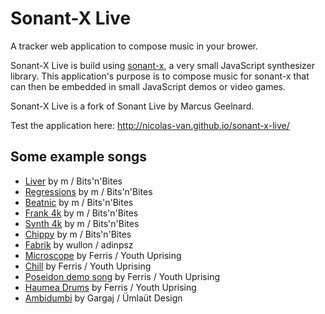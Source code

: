 Sonant-X Live
=============

A tracker web application to compose music in your brower.

Sonant-X Live is build using [sonant-x](https://github.com/nicolas-van/sonant-x), a very small JavaScript
synthesizer library. This application's purpose is to compose music for sonant-x that can then be embedded in small
JavaScript demos or video games.

Sonant-X Live is a fork of Sonant Live by Marcus Geelnard.

Test the application here: http://nicolas-van.github.io/sonant-x-live/

Some example songs
------------------

* [Liver](http://nicolas-van.github.io/sonant-x-live/#N4Igzg9gdg5gMgUyiAXAZgOwBpzRgEQEMAXQ1AbVAjAGMBGAfQhuNWxGvoYBMFWUADDk6NexAK5QEqIR1qMAHkgBuM4fIbKIAG1R0AnACZ1XAO6FlCAGYQATgFtUaE4aYs2LnnzVyarsZLSKOycrkpQqoKeWroohgJ0nuaWNg5OOFAQAJZgCAxWhLy2PioMJKQ0ANZsABz6OKVg4mCkWcgodIZoACwNEQy2CNoIhLl6aABsk33KDPajxAjFHfqJIFYK%2BVnai8vG65tWgwCOqACsNWj1BwMIkFCEUDRBhme9N7zahACeDMRZ9iCExwGy8X1%2BhHs%2FE6a1BAAdHvkTqhgTcEVAylC9N12NobEwNEcEKcoiA8RB8odkR0cOSkcSUbT8ZDofozkyKclrHZHKS4RREsYhEJBVhRcKsBKpZKZdK5bKFfKlYqVUqALo4GgUUDtch0N4y%2FW9EVnIVinGqy0m41ig0ms367DS%2FXA9UAXywOoFdttNv1DotyvlRsNPv9oadCv19XdnpAuqDVqTiZTirVHq9KHIqZzybzscz2fzxdzpfTcYTJarpeT5cLNYb1dVdfjFEb7abwpblY7vZL3bbnaH7fTLZEbn4IQ0Yh844CUlnGnCkVk45iqFe7N8jC5qV5%2B1CE9QNU8M9Jh%2FnQToJ98YRUemiOj0qySFm5aTiGWyuXyhSWJX6cpCCqJx9H0dhGmaVp2jOKYphmW5hlGK8BFQ1CEPmFp%2FziM4t1BKxtl2DcQSpBl0CMEjbnuR5ng3XDKM%2BH4%2FgBIIb1BRiISxFAJmueFESJEk8M2dFMX4CZcXxccBJ8Ol8OpNZZOpd46RZc4JM5N893SEB%2BSzUV9KwYxxWHEy%2B3VTVtVbPS0DM0z8wHPSujs2ygwcosXOc5sMys9zPI8qU3P8vy028ntgqCgRAvC6LItCwcIvCqKEv8pKYr80dvPHZh%2BBvOdvHPac%2BECRcuGXErGHXAqzE0nkStcbLj1PfLV1ofwioXKq7wiOrNCfTqGF3WrSUyHI8gKIoUVkUogJAlAzim%2FomhaQg2lQboDAQwYkLGFBugmAQIP6TCiI6GzKIInZsNhUiSToAQ0DQfZQUGainiveIGKGJj%2FkBNbPvBUS9FRPiMWkubKJE1SOgEG86Sk6lZFkm6ZPxMGtxUrjr3Ugaao%2FWRdN8iVEkSZK0rLCys3rQ1AyjC06BpkUGfNSN6cjRm2ep7BWdpjnufZ1LSbMgWydM4XBeHMWRZHOKs3FlzJbl6sFalpWZcJlXpYreKNYlt0xw0BrghMURmuNrwJA6lrSvvGlt162JNzNwa8c8Q2pz8c2esvHqyttw9Ksd28cZSIbZBGn9xuwhbZhm6o5ujhglugvR5s2oYRh27oanQkBSmO7D4lkfDCIL87qX2ovNhe6AaJeA0Pi%2B34fqCSuwSYqHW5EsHO8RDuOQJLhu%2F7uSyMR1GEf7vuyXxZ3eXxgUxUX4nF8V1e0wpygfL5vNt8TXek33gsfLX3tlZP2s1fPzWqav1WtdlnXT8vx%2Fdfv9Xb5TM%2BX9c5%2BP%2F7PXMoG3cEbO2Z4rYmwti3M2vtwH2zoluccs9iJBzdk1fgVs2qQNQNcQ8MDHyxBDEHJBn54zfjGn%2BZYCdY4bnWjeSCy1VrQwwFuUoW0M4oQmPTDCCwC7dFbhdE6zgbhg0MPoCYT0q53Brm9eB%2F1vosUZA3AGUM6B0HYCDekJIhEaKhhgIRcNCQT2nhSEet1h7UnRsyTGhhlIz1xnPHABNgyGUXmaP%2BEUNQgC1JTLeYY%2FEBg5qmEM1pQwOjOIE20rovJv2Cb6UJnMmyxO3uGE0EToxWi%2Fu42UmTv7RJvrkssv8Cn%2FzflknMOSykVOKV2IpZSMkALjFlYB7sIHlXNsVKqigbawMqgYA8GhiFrEPIbVEF5TZB29igHBrUGB4KDr0iiRD7EPlIaNX8E1STTWIBUOOdBMAISTitdohcE5sOQmtThaw848OWH086JdbllzIvoGoEiqLSNoigOocim4KO4j8wGOEIb8XLsCjEujsbw1HsPZGttFJkX0VYsS1w6TEPnnpFxiRnBYuqRrTx3jN66j2UTM6jMHRnWJdTIypLzTkpJfSqlhoKU0vptSom3Q6WSjcp0ZwIonIijQOyPl2L%2BVikFWKUVeyhUSt5TKw0krxXCrlQK9kPKmXSrVbFGJiqxUapplK3VCSDXs3VaalVCTzXGuZoak15qtX5LqUfMKjq8nH1xeU2p7r6mlK9Z%2FT1LqAr%2Bt9SFfWXBUGgPGXlLBnTZndLNgHeidtiFCOGcA3KMywFoI6Rg2N3V%2BoJoQTMtFX41mR1uYYQ6MdtnATjoYfY9Dk5fLof0M5O0rjgW4VhPYibi6XWWNo2FfDxKUWrg8GRcQegAubn9JR7cuIPTBZo5BOiuI1FsRSKFJIx4mNhQpceCLJ5cUMLDOxIcXY6W1gZIyWBZUBtFhvfJrLQw2nZW459B8OXvudJ%2B50Poak%2BttXE79aS%2F0qmSWGJmITf3GlSuBl9FqoygeA1%2Bnm9kg13vtW6jDIUAPBqddrbD%2F6HV4Zw8RwjVT3EZUaUAnKZtM0RujbAuZa4%2BqwOLSgtNaCvbtSgUHZjMzKo5vY%2BHchGzA5bJ2die6Fpc6LSgkc7Bhg6ColYenc5p0ehqM7SdeIbFDgPOXbC14OdnpSLHZ85TU6%2FlvI4oCx0i6wZ6YYJDI9B1%2B6bpRjupdcL90kn2BjfgZw90aTPQ4i9D8RRLyiyTEjQsH1b0g7Frl6HYsUeqWlj%2BGWClZavjl7%2BeWT4FcfkV1eGVPG2AgKYRAMEgtCKQNwAACuUJY7R9BuiAA) by m / Bits'n'Bites
* [Regressions](http://nicolas-van.github.io/sonant-x-live/#N4Igzg9gdg5gMgUyiAXARjQBgDTmjAEQEMAXI1AbVAjAGM0B9CWk1AdlxvoYBMFWUOEF0Z8SAVygJUQkQwAeSAG4zOdRkogAbVACY0ANjXcA7kSUIAZhABOAW1Rpjupi3bPe%2FVcLouxk6XQnH1oXRSgVQQ9NHRRdAGYAVg8zC2t7R1woCABLMAQGSyI%2BG29lBlIyWgBrdgAOAE5ccrBxMDIc5HQEgBZmiIYbBC0EInzHHt1EppByuzGSBFL0Hr6QS3lCnK1F5d1cDcKhgEdUOsxdGcOhyCgiKFpAjCN1zb4tIgBPBhIcu0D4gc3sMvhU7AIMIDXgwAA73I4IU7oIGw%2BFEcGOTDJEBaaxMdQIpFCXEQQqbSwnTI4vEUxGoKEksEQxJ1XCM1JWWwOZEgGGUHAC7A4fb7JyAkXYMVC6WCiVSvp9ZJGPr7ZKAvqCzUy7Va3U6gC6uFolFAXQoaEmOsllsFFv2ODtkvitptTpd9u1jvd0sdaGdPtdfoF%2BoAvthTZQ%2FcktVHPUkffG0AkE9HJcmHfGY5mUzmgwnARng2GIyhzfFWVmKwmq37WUmjBma7oG06q7by3Gax369X80LQ%2BGQGakwWrXrx2PJxPxwOS%2Ba0G2p0vp8vV5hZ0PI821zuV3uxxuzfvj7vT%2Bvi5vSyfr2fl4f%2Bbeb0%2BDRej4%2F38%2Fzxu5MwBBwQqIXhRABngSFI3hyOEkTBHIMR6Ik2JyBy6TcrIviuH%2BHhiBB6H%2BOBwFcGEyhUoRDBwXECEpOYnIZMB2R5AURQlGUAyVEQNSoIkQgtG0HRdGgXH9EogzDKM4woD05zcQM8ztEsji6GshyWNsux6CitJIgYmBCNcCC3PcjzwUpwIfN8vz%2FN4hzvKC6ICLpmxwlAhJWY5aIYsBjJyJp3iMsplKeTSAXEnidm%2BXiyFct4fJXpOoqSglThJdg4qJWlTjxclTifh%2BMqGiAxqlnOFocBOJVWuVMY9KV1o1XqlWetVFVNeeg5vjlHWTg1lX3qWFoarlnV7r1FBDYNa4jWNU1TpN43TTOr4PvNc0vm1S0rctRZrbFm0bf2i07Xtm2ht%2BBK%2FmcxiAfZl2gQEOHcFB90aNoT0MJFtFoaEGEXSEfhAZ9f1gYEAMKMRBHoeRIPvahWS5PkhTFPJKDaUJFQkFUtQoIJswDK07REJ0qA9GgMzlEMIxjIEPTaf%2BcwLEjebQipOwMxpAVYPE8T7NCNzQIZTy6A5nhmT8fxUyiNnfGF6AvIcTkuVjKLy9LWCstSpLecFbI0uSWvqwr2KMirdT%2Fuy1EodF61ZWlmVpal1sO%2BlR1nvlhVUJe5otQGHDdU1DUOl7vs%2B37XsB8HNXlf7tXR2H0clbNy1R2Vgcp%2BHcfVSNSfO0NCfZxtue7VNBd5znB2jSX%2Bdl4XR3F9XHW1xXn4nReP5uCg%2F5yNh4PcHhwM3Y93fPbEUyIQS0P0h450oGrpFdyDvf3URESL2RL0UaPX3j3RcOMYjyxYLTrHo%2BxmO6NzPH44TEmrKj5NiYEBic2rdNyXslFM6pSNQv5dISZgBj%2Fj0gZB4Tw2Cy1MqCCy4toSSyZETbEct4Q%2BTiErdyAg6hrC8gSZBIVSQ%2FyRMEPyAUGShQ8g0F4Zs0hRWAjFcu%2B5Ha2ido7ZKdc7xGhNB7eqocKqJAGgJJo9DuExmmN7Vac5WFFyro3OaDcJEuykXI%2BuCjpFKO2nQlRH5ZEaOPFoxRE1lF6KfM3QcrdMIgTnjdBeg9QbL2seREeN0t7c1IlPGeuF%2FpYX4HddAbivoDxBvY9%2BpEnGwwYgjZiQRD7CTYhxFAzoLjBAvnxdgXEmo42EnfSmZx%2BGkxkvTfeDRubKU%2FnsNmv9BZC15ncEBxkJYgnMmLH61l6lwPbkUtyzlkHtNRM5FWlp9aa1%2FrgskCthk4O1qSaWwyt5CFoclfYgJ5kpRtsspZiyEoLISsKZZCpsBKi2Y3V2HDhwYG0ZosuGBFyGN3JnC0Zym4XMTJaSOBgPTXOnJnZ5PQmgCT6AJOq9yZqPLrD0ZIAkHS8MBcNAxUL9FqPeY%2BXRsLdRIoRSikMp1uBTw7gSCx5ivH4U%2BowfxN1yIk2cWPc21CKVfWxZ466v1bqEo8CSxl9jMAwXQlvKE9F4ZMSRtJaJx9YlYEFQwPGyT0DYzJqJLJ6B4iPxeC%2FNSUq1bFJZqUpmAUWTxCuJsKp%2FNakwJaVA1A4Dha2Q8kmYIiDOkBXNcrK1aSsHcHGfrfBVIiG%2FwoaQiEDRDYRSpR9XAtCTxrJWesjKyzZSrI2dGlRRyioeyDj6QSELbSJA9AJLNkKIUCK6tmF0EdAyBxEa1YqubJSVuzaIiFfDq2JAjmW08hgWz8J9AYNtbBsqZ1eRVPtMYB2SgMNlKt%2BbwVLkMDm8dQ7DDjrTcOgRqLkV5RhWiu8a6V0LXhVuuF4jd3Qp3eunRm7j0HgxS3M6bcN5XVelYolNjoKkrXvoNYSEg0w0ZVPDegMV73pZWDTlX12Vvq5R%2B7wvLd4RLPrkoVGNOJiolQTLomaDDPwGJk8SC4Fyo1kiqxm6qVXf11r%2FNghSTIiWAUZOIPQhawNNcjOpItpZsAo%2FLZBbG0F6C5hM%2FErq9Z%2BRIwQ3jyCfWTI8gkQhgaqHBt5OtTqSyJTxWU1uxN7t2qNQBcnLTXUhG6a07nFNgidNFtrauIzy6z3ls4QejdR7bPbv3VZuzTmHPnvs85xzNnPNAo825zUxjqBXoEKBnuHj8VA1eqy2Ca8FxQnfTJ7k8X0J0sZXi2eBK%2B6MoHkBlwgSf1vXAygocO9wlI0zajGJmNvnVXQ8JJDV9dUjrFZhh%2BugwFRIYHhpGDiP4aonlq3%2Bzo6jEco3zGp6AOVMcgY0xWxrmNWrYELdjAU1UdNaRgANGtsHsxE0Jz1QVSO8eluQ3j3KQ3ydvKO7ZWp4oxuu9gO7hz2FJo06Znz1m3upo%2B%2FtPzP2tquf%2B6uv7%2FnfuA9BwD7zEPgfg6B59y7cPLOqYvflGwEATCIBQxyxJUAeAAAVKhLC6M6EMQAAA%3D) by m / Bits'n'Bites
* [Beatnic](http://nicolas-van.github.io/sonant-x-live/#N4Igzg9gdg5gMgUyiAXARgCxoDTmjAEQEMAXI1AbVAjAGM0B9CWk1AdlxvoYBMFWUABk51GfEgFcoCVMJBdGADyQA3VDnmiGKiABtUAJgCsRkdwDuRFQgBmEAE4BbWWYNMW7V734vNtN%2BJSMkJeylBq6F46%2BijGpn5ultZ2Tr5QEACWYAgMNkR89r6qDKRktADW6oJyxWASYGQZyCEgxfYIughE2ahGAJxsNeEMjt0kCIWxRhi4Noq5Gbrjkwaz8zbtAI691WsM7ZBQRFC0wcYzIHPeukQAngwkGY7BGld8N%2FdEjgIAzK%2FzAAdjrktqgLlcgVASt9DBpdHYmFoNghti14RBcutQWiEcjUXJ0dCBASEUlbA5nC0AZQcDhVrTsHTGcyfth6czVqz2QzWUzOdgZoK2cymbyRdhWaZhNLsDK5bKFYIALq4WiUUDNCiYDjy7WKhV63UYHX6w2m4364RmmXW2VKgC%2B2A1NIt8rdlo97q9BtdjN9ZsNDqdIE1tqtvptEZ9JsjMejHoD%2Fqj2qDzpQWqj4bj3vdYc9%2BbdqZDLuzBbLOfL5aLmortcrdZz1coDfrrZb0qb6fbbZ7tc7FG7g97nv7Q7Hw479qLCncAgAbGYxD4WjPAtJfDOwhE5DPouo%2Bqs%2FIwySlKTu6G5mAJ4lwAsvz%2F5vJJ1ygAByhVQbi%2FaPT7w%2B3hgTwpNJMmyXJ8gmIphlKIgKkMXZWmGOoGiIJp4IQtoOi6HpYlfDADCGFQRjGSD0APPYbEWZZfCuPF1DQQRjD2A5oGOU5DBMPZ3juB4nmCOQ3g6HivmJPZIRBFEaMBYERN8QkZzonEMVo7ESWU1TcEJWSlMAqxyVSKkaXFBkTOMsycCtcyrNMmzrInO1VXVYt0zQH4pUrVyW1c9yK08%2BtR3s8dBwCoLArbEKwtCvtHTTAdIvi6LgxrBKUq9CKotSy10syjLJyS5scsK5UYucuLcqKu0pxKmcr1Qd8jyfL9uDXfjFwYLcmsYPcVy0ICDIfS8PDfLxxCau9n1ahJ2s%2FHrH26gbdOSYCWnSLIcjyAp1E4xCiJguCUCMQiGGQxpmjQAZcEwzpuheNg2AXHbiIaUi0HuiiqJeijsQYtg%2BniK4WKOE5gj6VlLnmbj7keZ4pOuYSYRaCFgUU%2F7pKhbSGPq%2BSkQ0kBCRUySdJRzSEQx18ODx0k9NPXxqRcjkzO5CVhVs1YhRmNmBWFGYGVWJmGXZrmfN7FUQDVdNYtjBNkyTOM83lmWTVtQMSuS8qhzQAxeS1xkdatHXNe1n4IoVuXZfNUtTYt%2BNEw4FNVZLeMsydv07fN22XY953nY933jX7NB%2BkZIObRDirgodrtw9S7L1ZjyOyujqLY6TicU7j5OquDGqhop1d7zalrOum8Ji%2B687%2F166nlsrx9apQPPv1G2bxqCTwpo6yIpvL8ipr6ylD1WsCNtIo69sqKY3KOk7UOaAiMOGdprpwjAfnw%2BJilGZ7Jgr96lk%2B8GJNRAxXMPAGEEONizm2wSPl4mGUD6LihM%2BBHNYppGoUU8E0aJdRfpJhiBS31AGYiPnJXE2IwZaTfmvUB%2FdaYFQsgmD0qwbQKjQQafUmDkHoN1Cg1kY5RbiyoKVUKhtU7FXyi5AwpYM6RXTtLehDZGHMLTgnNh6tWGUP8hwnhQVuGcPCnwoRmdqGJ1EYFB004tD10bs1AuDUi6zSUDNB8XVfxTBvFXJaBla6DQEPI8aY0nxtxQBcACncFrdTiF4BBsRcBD3WhBSYY8SBlAnq%2BeqtR6inXQkdJe2FghsEOhvYYW9qJaL3pEs%2BWJCZ%2FAwD%2FfYF9WLA16P8OGUM%2BKoAerfeG84BK%2F2%2FmJGSCM5wXGxtwRSakwGKThJAwmFMYECFek%2FSmGJ7FyDphIuytlTKWWQXzLByCxQyhmOg0ywt2zEKcqGPWutCE9kwDgtyBp5kUO7GgNA745QB3mTaA2qyrSrI2aaQ57lvILITIcm0Jyfi5nWUcvZizyFbLWS8ssepLmXJ9nc0w9txFeUzMHJ%2Br1cFLOBWCkFipBEu1DqCtg4KM6wskY2ER%2FD2GAoxUQ9FqLMWS2xewmR3A5GF0UfnCaxcrFtR7rXY81c9FeFJVNZuC1lFtMsWoqImjd59wZQPRxoFnGbRaMUceqAfh9DnAxS6SFfGz3UHhfCsqiKBJunVRic4HqbxIjvXutEPorC%2BoTOcUrmIpKBuxKJh9Ib32CKjTJf90AWkPuJRSYNP5Os1vESpjBqmgIJqiep6lGmgIxkYYNi19KUg0N070oohbYAXKyGYpgFz8jtgqFN2A03M1TUm7AJp3xP2zbmmVRDHIS1KlspFhLEqxVOXiiO4iKF5ibVWBOrblXtumZ2w5Oy628JbYcj59Cfn4urYixkU6oUZVnfHFtbB3xoC1dOgd5DV1cM7WwXk0rp2jvsiu2kGAn65WeYyI50tLZh1RdI6qsjc5ktEko%2FgZj1El23DSzR77OlMsfSy8lTdX0vgWp3DQAEbE%2FAegBexYMnHgRFZgbx0F3GwQngRDAC8iIzzQuYxJKrknL2CF4gjESXr6vWIaiVxqg2CD6DKw%2BgMr7qB%2BLEx10NJp5NfgIV8Hqim409dpGpwDCY1MDeoAN2IHrNI4j6qmuiBUgDjZ8rBlk8HMnwWpjTpoUFadrdMytpC1aDtzJevKBKe2fLM5VLFlne22ZM0Oizjn61kJc05tzdnhEOa8654zvmO0%2Bfc2lLO1AH2GKfcXZR77qUNVpW1ex%2BjZztwAqykawHJqctLi3H8MQCLge%2FLBwVa0EOjwI%2BK9AWHjrytw4HAJWF1UN1CaR3V%2B4MmUX3kaw%2BKNeNtPPpfNJUwkm2o4zk5%2Bd8MYnxKV%2FKT02vUut9eAomcSg2SZNWGt%2Bf14H8sQVHXyDNS0Fo4Mu7T7580Lg4OM4UYoE3newKCgRhmG3WfjWHQOSsb3Di%2BdMA0n3zPVp%2BOuz5h1funsZHOTBXkQdWgh8HeFI5O0ntbJgMHdXftXY1had7oOEctpe1c3Ub2jAfbBwcg9msFxGjtj9q0f2bPPamQT00ROSfXMp6aH45Osc0%2BhYWTtgO2cJmh7z8HkO1ns9zMLld9Ipd06oQ2pHuomJGlR7LjH7yDSc8%2Bdz1nfOgvttbScowMvQWw5XQuKF2zjaI9J2sxnKPfuh3V%2FrRZrkD1k4vf8430Lpfg4tzO3jAdgUBb59I3A9gIDmEQM0Q6JHEI8AAAqlAmM0QH9ogAA%3D) by m / Bits'n'Bites
* [Frank 4k](http://nicolas-van.github.io/sonant-x-live/#N4Igzg9gdg5gMgUyiAXARgKwA4A05owAiAhgC7GoDaoEYAxmgPoR2moDsetDjAJgmxQAGLvSb9SAVygJUIkNyYAPJADc5onqogAbVGgCcAJk1MA7sVUIAZhABOAW1QmF9I81YdN7iRtd0fAWlZFANvRhUodWFw7T10Y3CLK1tHZzwoCABLMARGa2J%2BO1QAZjCQNUYycjoAa1QsXAqoxjBJMHIs5HRsABY8SrsEHQRiXP0hdgwBlocx0gRilCMS6ZBrJXysnQWlkrwN%2FKGAR30ANjR5Q6HIKGIoOhDMM4PN%2Fh1iAE9GUiyHEP26zewy%2BVQcgjQLyBjAADvcjghTih%2BtC4VAwRCSmg8DpbMwxAikfJcRB8ptrCd9Di8RTEagUSSMfo0NiQIzkjZ7E50HgYVQRCJsSYhTgRWKcCYBThpi99v1xcKJTg5cqcP0VRq1ar%2BlKpZxdTgDUIALp4OhUUDdShoVai2026YOu2O%2B2ul3u52ep3et1e30%2Bj0Bv2B%2F2hjDGgC%2BOEtVBtuDjdvjJSTKcTaYTGeT6azmdTuezeZzRcLJYLBcj0ZAVqlQZrvrrHobnqbTpbtrb0w7FZjKEoddT%2FbTg4Tw6zo9w48NU%2Fz4%2B7Vf50%2Fri8bU6Nq%2FXteXzfXa5NUZ7fcXA6PQ53Z4NM5PI%2FPO7nVrQ7Gxu5vz9fL%2Ffe8r1Y%2FP7ff4%2Fd4Lv%2BwG%2FqBAqAb2IFQWBv6RnOigeIInD%2BOIAh%2BAhEjBOhBKRNErIIXEzgYGsCEcqk3LyNw7gsEh4S%2BDE%2FiBFIMjYQEERqFSjGMIRyzEUklicmkDGZDkeQFEUfiVNUxB1PS5SVG0HTEF0%2BgYPIgzDKM4zoEIFwopUcwdIszhCFc5LbLs6TQrSSJnKZryMDc0D3I8REooc7ygr8%2FxWR5ILfMQ4LOO5mxooSfiHGFgWCMSeIITZfiMocCUMUllKpXi0WJXiZFcn4fKQUq2LytKoo4C82KVTgnD7BO06ldiLwGoqjrlWVJVNUqIiSjBuqmiA5q9geaC9PqG6jWeI1jTWE0XrN43TdO80zYtn4HtBG3vlNk0Tdt4H7vOvZ7b1J2bftX6xstS2raKV2Cndt03cdK0LY912GhB1oPc971zU930A2Nx3A7Nn0%2Ffd%2F2QztUNrttINA7to1g4D0Oo39p1o59Z0Y%2F%2B4NYzjBNQfj2Mk2BcEHQhNFeChfBoQxGFBCx9M4RxPI0zxRh8TTuVCfhbiIQ0dF05R%2FOYUzItsbhnFUdxugmU0Ms8xRGTZLk%2BSFMZvFrFJpA1PUKBqTMqitO0nTdJg6ktEMIxjE8RhnFiRuMIZlnLEY5TJRZmussl6XsAYjvQk5dwPE8vSAn5HzfN5IQhbTUdMsscdhSlZmwvCWXLLFpLxel2dkuFbNpXSBvUqSmdnAyOUCeR%2BVAVOJWKvsz6dvVTdno3ZXN1q2Ld6TfVmhah2HujuMPbD49o6uxOvWPN0T%2FPv1vRDH0Hd%2Bo8%2FuDN5b4K9rzfDj0z%2F3J0%2FXD%2B%2Bg2v9fH8feOX4V1%2BEy%2BR%2BPw%2FfV3yPL%2Bf0az%2Bv1%2FP9f3%2FCM8ECRUxQMhBmMVTC02YiECWyhWZwNlvEQwLhSI1zysscIoDwGi2FkLGBrF3BS2ZmxDmQg%2BZsSVqUFWol1YSQYjrPWExLbG0UmbVSLDHKaVtvoEoDsoQGXmN7AwPtzI7E1i4X2JdsBlAcsHFyTwREOU8tHP4IQoSR1BJnNARhRHp3RClDRoUM5BXQBNNkcUCSpzLgXFKrJi5IiruXUxOjATsnQbzXksYio%2BMVH4sq%2FiFQBJvJqdUWpQnakidiGUsFB5DWHq40CrZN4rCSe2AC78dGdTfNeHJ9s0l1VfGDVJF50kXlSYk3ercawlI3GUjcFTanJMqcU7JJ5Yb5Kye0hpbTd6FJ6aKfJfTpxDOKfsSpADcYVJKFU26wpdoYHlBgMIkIzhg0fJMzZa1h6%2F12avC698tmAIOR%2FPZ19%2F5nJxuTSslNPBgKgfRRBYtYFQOIYgjmXM0EpAwag%2FmoCFa4MgVxZ5%2BgAWSwQbEOWWt%2BLfKEoCESatxKa04dJWSyxLjsH0i0NhylugYH4YCDSNttKXFMvZZoxsXbCI9mI12kjyTpQML0Jo1wEC3AUagRI0IVE%2FDUdTTRAVTF2QcindKEdjHom0eSxkucS75ykUiexNI%2FY2O0VmCxpIqEoEBAVa0vjglBMNfqkUmpqkbn1S8TgLx%2BlSjCH%2Bfqg1qAJNqZc%2FuYMRpHNfmM0UZxemetOq0n1dr%2FUk0DZCHqz5Vkhqfpklkgzxn1Ndb1d18pOklD7tGommS01JgzWPM1ZzPoGBWXGpNob35lpftcmgIC7lgtQkCiBWESHwKiKxJgPFEFaoltROt%2BDCHQObT29ibaSHuE7TCwSysqyqzEhrJYwqKVVF1jJfWhsl04pUsiQwTtrZaVjnZZCgijJLDQFgelWxxGnocnYoQ6aL3yNDvoIwaceUx3pMo%2FyidIQivhClNYkUTEQiEE0GVVi842IVdlUk%2F7VUuKwMhdxsLp26uamVKqT51xhOmPsXDqo8MvEI21AjbUiNkdI21UNcSnX3mWaKOjmAVkMeY0x1j9G2OMfY1xzjPGWPcb47xjjAnhNCdExczN%2FG2OChE%2Fs9ak06O4wU5vJTsMVPTgU%2BJytC9bwVvk8GnJanI2GckyZ6TYndOCfU8GyzZmuO2fs1ZuzTmbOmac2ZzTEn7W6a01c7znmA1%2BZ8xtatNNsEPLwTTEFLaR3RHeVCzmJECRat%2BWxf5%2Fax2DqZol8Fo7h0fOy%2B4ZLNDEXzvpE0Rhq7UDLPYJwzd3RGi7u4SSrAvReguGPXSrmnsr2%2BQZSXPhGBkKsvZU%2B0IAHgQJ3fSgIx8ctEuPMYBgx6U9FRVMVgJVOdwNysg31xVkGxVwYhAYNYSGp110OTk9DwT9gmBu6qW7MEHsPd2Q6oe9596LK2obaTi9pM9U49BC2S07XIyBp9wUpaNzffo0DSHNYMD%2FaUyyTDsMd3SZmiDzJH2dSig9ReaHmBYc4%2Fh4j6zePt66PUxj2TOz%2FNnQ80FmNJzGf08C3TsmbOWewU5%2BzrzzPefJqARTWttFIsRabeLV5EL2bxc%2BUljx3JAQyzS8C8XgKh3hDeZC%2BICXJ212ErOuh3sjBHpaKi%2FWRh2vYtNri5wVvjZ7p4eigOTsqVLF19ZL2ewb3pV6LpIbmxH2uXQOwGbb6%2BXIk%2FQnbRrXf1LZLhe1bggWs2NlUSHbhcNuFzcZlUxBgoSnf1%2FIVDBNxTjJ8eX9uNZVRl4NaqKjA03uXSekj3104zgRrp8jAtzmNmCjOPprvWOe8A6De3v1pNw3t5x5CTDU%2FtnrwF8BBnS%2Fp48650U9fq%2Fv5b43%2BeFfe%2FzpycP9zuCeA7AQDMIgPFkJytQF4AABWqIsbobWIxAA%3D) by m / Bits'n'Bites
* [Synth 4k](http://nicolas-van.github.io/sonant-x-live/#N4Igzg9gdg5gMgUyiAXARgEwGYA05owAiAhgC7GoDaoEYAxmgPoR2moCcetDjAJgmxQAGLvSb9SAVygJUIkNyYAPJADc5onqogAbVGgBsaTUwDuxVQgBmEAE4BbDQvoZmrDptcSn3LwOmyKAAsnowqUOrCodp66AAcGKHmljYOTlAQAJZgCIxWxPy2TmqMZOR0ANb6QvIlYJJg5JnI8WhxeCW2CDoIxDn6cW3GICX2faQIRejsiSBWSnmZOhNT8vN5XQCOTutdkFDEUHSBGACsIXML%2FDrEAJ6MpJn2gQZ469d3pfaCaELtl4wAA6HDYIbYoXAA4FQL6CIx4HQ2ZhiUHg%2BSIiB5BZWLZODGo1CQ%2FHEb4cC745LWOyOFCzQFUYyJRk4ZmsnBM9ksznMkSJXAhZn8nCnHCvADsOHaIpEMpwsvlcsVCuVSoAung6FRQC1KGggokVYalcbZXqjQq0Fh2ua5aqAL44bUMrDSk1um0et2W12mq0m%2B2OkA6s2Ky3Wlku91RkSW0360NBX0%2B6MR8MygNOlC6yOem2xhMGlMxnPGsP%2Bh2Z3XYIs13O190ZoPOust%2Bu5xvBjBpts91vKjsMtCcS3GPtRzCvNB63vRgdZscLmfpitN%2BdL9cL%2B2NxRuQT%2FHfeKLOHgSAI%2BFHhSLyHcxc88SmpGnXly71D7l%2BH590PxSGR31yXv%2BjC3keviMA%2B1LpFkOR5AUkz6JwIwRKUpDlFU6A1B0yH1I0xDNMUyFdD0fSBFgBhkVhqiMGMjTwdMszrFYSwrPobzYriKCDJhAJ7NAhzHPopyvACHz3I8zyoAxVzdJ8JKCBgUlAiCOJgoSbFKTCcmoEERJIjuKlogiSKMRx6LGaZRmYlpR4UhYVJpEe9JrjG3KuRy7lch5bJeW5nkbr26ogJqWaVt6oYlsWrphWFkWliW0XxRFEZRZGMXJXFKWnHO2aZRl4UimlaWxbFhVJaVBWJblJUutli51QFK46vVzW1rV%2FktR6bUde1s6NVQ3UDeWgZNT1g39n1zmjVN43Df103zfKW4rjuLBwiYfACHe4j%2BH%2BoEXmoW3AboCGzDuEEOcMYGrW%2BoSfrdO2BO%2B35hAde3PSBCRJHZj6SXgGTZLk%2BSFARVFlMQlTVLU2ENE0LRBOcIpIVRRG9P0tJihgEpI9R4x0UOilMcsdGQiZqno9xuwIPs%2FGPYj7wyWJTwvOpomwqgBhrAs0IEigwnrNz1lxMJ%2BL6RZID4qT4LDBLHFY8SpIYcLSLnU%2BeBOZQKrGIKXLa1rnK4HrfI6%2FrC0BRqWqrjl6V6hK5UskEtupU7BUO%2BlJWuwlFUu47uU29bzv2z7%2BWB8l2UhuHpxMomCYxpH9sxtHEdR3GsfJ%2FH6doHHIYJ6nGeJ4nWfRznLKFxgYdYFrFf2wbVfFlrOkRpXTfV434X1zXlftGWmfFuG3enL3qZDz3Q%2BDyPlpil1psDVPY3TbP0%2BjQvc%2FNcvi91WvK8bpv69LktgYre4KBYwem1vdtv6BF%2ByivdfR2xG0J8oirv3Hq410oIjYF3W%2FG2X6%2FYFALoGiMddA8Jf4v1pH9aCgM4KrEoihNCkMEE4VhgMNoCCUYkUkhjLGoxcZTEwCTbEzE8bqQMghCmCxeIHCOIEQwilWbiROCzBmbN0CnGIRpHmfMuYgmsuAkWKIKE2WMuxMm0tzJk1mPLH47AlaYkgZCdWdY9ZskNsbdRfk1Emy3umc2IVLae2HqleM0VE5%2BmMd3UxTJTFjwDtYl2tiXb2K9iYpx1sLFxDDg3PUBtTgu1wAnfxgSW5%2BJLsEkO4Tw6%2BMsZY2JXdfFeIznExJNdElp27omcuyY9HbwmhrXeHUd55JbCUopbZymlNagU6pq9akVPqbNSadS952m3CiD%2BT0L6HVPLtO%2BQDLoohAvjdakCvzvyPk%2FZ6P9v4PSAoMkBsQxQTPAt9SCUCgwwNgsDTiCCwYQwwlDKiqC8ItGOYwLBaN2BCBuQgmiLEwEXEYqQqYBMOIBKoZcqmfE6GSWjiJNhzD2asJuPcaypxhj82UhxLhAsFYGAUciHgIizKYklniKRhlxZImsmitZKQNnyBUf5HRZLNHG1af2Ax1AjFJQtPSt245GVJi9Cy20DSqVtOaYUrlfYqmNKLAKvlQ1Kwiv5ZywVm5JXipqTy2VZSZVSoah0ngH9pk9PPn%2FM8WqgF3xGTMMZ6yHKnRfF0%2B6ghVl9OZr%2FPVSyBgXDApA2Y%2F0YJAzohgYYJQDnoUTDUC5pz8K0gRhcTo3RUaBBuVG%2B5BDUBiixi8ombzyGy1%2BJzb51M%2FnxH%2BPTMFDwmY3UBXm6yfsoQwrJs8vhmkEWISESisWEtxFS0sjzOWuKFZoDFEiyBwwSWLm1gKE2g6jbDpwEKXJ09ArBVpcGdlCrRVGPjPOzqBTMDdmXQ2VdDdBplhnquudyrzTCsPQukaG6j1KvPaeuaV7DTHoVfvGgnSj7dL%2Fr0%2BZurb7rRAnfcZoRzW%2F1mR%2BD9qy7W%2Fx%2FV9QlDl5CutgbsvU%2FxvWoXBuhMiFFsaBrhgjTB4bsEQijRch5eN0OJsee8smFcvk0JpvoBSoLPjAs%2FvR8FHasCKW5qi9S8LLUttFmTfFGLgE4vRR8ltJbXbCYJfZVWIA%2B3zTZAbVyQpxVTotme5lE7VEHvbJevKnoGHBz3fKlMRUZyZ1HBpwzm6eWmdvWqXTdmhD3pPcuYzjnr0tJc3KsVXnFVud8zU1VTB1XrSAyeED60wM3lAaM48ZhjUyaulMi1QFrULK%2FeBmLhqIEJaggDHZdELk%2BsktxOoMMzkldK4RXDaMMD%2BsI7G%2Bi5DXk7CbfoX4Zx1LUazWcOm0k82MfTazPFXHy3YuhdWnjkm%2BPYsbTzATDb21TdslBmTcn3N6NU4Y9TG2OX%2Bd205hzAWZo%2BYO3t07x2hVHdvc5lT13LuuYuwd27LmlqBVsBAUwiAWhCSEMJJAvAAAKZRJgtCwEIO0QAAA) by m / Bits'n'Bites
* [Chippy](http://nicolas-van.github.io/sonant-x-live/#N4Igzg9gdg5gMgUyiAXAZgGwBpzRgEQEMAXQ1AbVAjAGMBGAfQhuNQHYdr6GATBVlAAZOtRn2IBXKAlTCQXRgA8kAN1kjuKiABtUAJjQAWDYwDuhFQgBmEAE4BbVHQ16mLVNnm1X49V5o%2B%2FFIyKACcLgzKUGpCEVq6KHp04f6u5pY2Dk44UBAAlmAIDFaEfLZ%2BqgwkpDQA1k5oHCCVYBJgpHnIiYI9OJW2CNoIhIWohhh0zs3RDPYjxAjliQCsyzhWisV52gtLxiAbxQMAjqihABx665sDkFCEUDQh5ymHfNqEAJ4MxHn2IZ43oMvlV7AI9GsDpsAA4PI4IU4oQEwuGEMHsJraGxMUTwxFyLEQYqbKwnbIgQl4sY4SlogR0ZZXCnY9LWOyOWIgaEUZy8rDOK58wX8rDCMWiiXiqWSmXSuWyhXypWSgC6OBoFFAXXIdAMEt1aH1emwwl1Jv5enORqtyoNRsNpuNRvNuptFrdcpVAF8sFqeRCjWtHW7Xfq0OK6OHFYGY8HrWGI1Gld7fSBtcqM9HM9nFSm%2FShyDmi1mS9m82mKMWq6Wa1Ly%2Bna43q0X65Wm%2B3m1nWwXO72O6qffnC%2F2%2B73u8PRyOO97ywo3AImnPfJyl0FpH451EYnI5%2FF9KsTAxWZkOUyuK5mAIralePwN95b5J12EIlv7wEGHuUAz9uejxY2Syb8cnyQpilKRYKhmapCDqJxQiaFo2g6LoklCQ1phUBgBiGEYQjQZYpkqOZ2kg79zn2Q4rG2XY%2FCoslvzoQQAyhbCEDuB4nn3SEgQ%2Bb5fn%2BalWPeEE6ScQRr0OWEoCpdBrgYaTQQEZZPEpOdSQRPxKXozTOW0hiCWxMS9JZACTz8bkCz5IURQFKdJwcrt1U1CsrIIhVIw9fVDGLOhDA4aUGXlBkrjLQdXJ1RoPJ86LQprPzwkCxkPOWYwwtTBtHKy3Nwsy%2Bz8pbXK22ykqBwy4qCsqjNx1K2rRRqqrGuTIqeyatq6xaid2vamdwrnS92EPZcd1xcRgnfJRVAmz8dHgs9cWPdlyT%2FAaUGvP9hoiMbn0mV8ppXB8v2SeaP0WoCMNyAoihKMp9BSSoYLgtbryQ9pCE6VBUpemYcOGUZv2WCi%2BhmEjaMSS15OonYyLkHTEUmZieJudjoE4kIISR28%2BJ%2BP4QkozYRO%2BYzI3xhS4Q0xEmik1F0QB1TsXUhipm0kkDJpbEKa0ozacMokzo5ORLJ1LBhSuQ1hUNZw6ul0s1RADUCyHO0cz8gL%2BVS%2FVlkS%2FkMBdNgpaahqVf1%2FVdc17Wf28tWsvHXUg3iwwLZU02DboDAQzYB1Dc6mWSqN7q%2FZ9gOeqD32qv9sPRwj4OHOjyOR161N%2BvcFBF1Gu8Du4baQhG7g30zxgjsjQ9%2BdQDCVpTtOP02m9s%2FfVx89z1wvyb%2F8MiWzlLrAm6yL0fzgawx76hQQwEs8V6UP0d2MAw%2FpBj%2BkJQgNIiQfmMjPMhmiyIwuH2AwGLWNuVHHhCOhzkkgngX43GPHkwmlKcPv5MUznEmfmn6QZdmiUZ3TmY51mf9v6yUhLSWmBgmSUlLm%2FLkbZXb6gQQbeOkc5YK0oBFVWMdvblVasg%2ByccsFjlDoQgqBC8GFRwV1ch05iHUKrGQkh9DaGMITswuhtZE5UFxKtKuYgM65z4U%2BHOh5G6HiOqEE6ZgzIdymBXK8W1%2BEKKEWcPa0R64zQSMdCI0Cphd2uhBJYcgHrEBqMPR2A8GCtDeh9dAhgnSYTYrhf65iHGg3XhIze0MlhTF3mES48kj73BPk4A%2BvEQQCQBHfK%2BD8Vjvxkq%2FZEZMZLGTYJiBmuJX682JLJf%2BRJX4YTAQIDAKQoHSKAoLCqNkbLsN9qgly2o7SNPcpGNYZoLTYA3p0iGoY%2FKmhipGSWaBJaGFaSMi0ks9QtP5M0p0bTOloCtD07p%2FT%2BlRkjH0wUdjbYBjttMjgkZ9ndOWX000ay1l2P5BcqZ1z%2B6YN2fcqKBz3TPN6Zc057zLmbMFGgb5mzjB%2BUMAwmpOVKHAqYaClhUc2GQqbECmF1VoVgpBUOJFFCUXwtYbObhKdISrgEAIx840C6RH2rI3EX4ki%2FgWmUgWERVq4ofDXDaa5hE3nzmSj8FLBBUtOjSvwejwK3XBvdaCJjYLD2WEYmYVjJ5IkwLPH6888JOHOGfCxbjvGA08WDHegDKYSNJoEtG%2BhQmX2xhE2%2BwlokpNJi%2FBitqP76B%2BcA3%2B%2BJgG%2BNybJemRJjIGE9dAipuCZTWRFKinqzlFYYP7raaN0V9mxszJglWCb6qIoxQiiFYaM3oqzV2NNubBBwqzUW9NsoS2ovLaWsUlawWcP8IwHhQ1FH1sJc%2BAloiW3iMkW3QCHJy4PkbbXZtzLlEj1UduOIs1vweJvNAi6oF9FCqlYPMVT1MDnBnhYmV70ugEVCMUixv1lVrVSUyYia9vEzqolvbxkMGLhj0EyQ4RrgkrExvfC1Y6rXY2JqapJsldX%2FuJhgSB6TuCZPdXq8k%2BldLXkKdxYBAacBC0TSLLAXsC34IjeghpKbHKW0DpQhK3UGTmkTe7F2ms4rVs6nQE2mHPT5qrWWpjxbWPMZo5mjjst2MVt4xxmtVa63JwXE2%2FFYmiXtv2gSrtJc%2BWZwvJXJR6i64KZJWotTsnZ3ybkAKnuhiLFD30L0Bx26bF6B6MuxxC9jOWfVReua2qYZ3r%2FkxFiz6UZBK4m%2BqJ5qb6cjCUTHmcTZKwxRMk4LzIf4ZLZlF7JEG4sJfgyZPmOnkMVQY4Qupka8qZc4zm7j2aIp5ZY1xkrhb%2BO1sq0J6rNTBN1dq%2Bm%2BrTWvQzhwLYCAphEBdEMKPKVPAAAK1RFhdEmF6IAA%3D%3D) by m / Bits'n'Bites
* [Fabrik](http://nicolas-van.github.io/sonant-x-live/#N4Igzg9gdg5gMgUyiAXATjQGnNGARAQwBcDUBtUCMAYwEYB9Cao1WgBmyrvoBMEWUHEFwZ8iAVygJUQkfQAeSAG4zONBkogAbVADZaa7gHcCShADMIAJwC2q4TQBMjZq0eHnY1AHYPvfpLSgn6KUCrBDtTOmjootI4ArH4mZpa29lAQAJZgCPTmBHxW9sr0xCTUANYlYfRg4mAkWcgRpVYIWggEuagALN6OA9ilNt1ECMUoABy62Oby%2BVla45PuIPP57QCOPlNsQhvtkFAEUNRBjr0HC3xaBACe9ERZNkFTczcdD2U2AgDMvQ%2B9AADqdNggdig%2FkDQVAfgIhFpLIx1ODIYjkRtzNt7EiIGjcciCL9CfiUhZrHYIsDyAY6Zh3AZ3NCOICOEzMAZfEkOLzMHyBfyhYKRcKxaKJeKALrYajkUAtMi0P7uQXKrBqv6%2BNW9VVi9Xizm9Nn6v4a0084VSgC%2BmAVtK1htouqdZqdxvder5ztmOq9QuVlt5NrtIEV3pVAb%2BluVesDUfNEe1prj0ajqZjac1PJD9pQZAjGfTUcziajycLJeL7KznNrlbYubD5AbdczRZrZZrFerbd78ZrQYDHsbtrzBcNkqnk5n04FTcVyp77Jdmq7RpN3tX%2Bt6vp3y6NXYXLdnp7nZ4vwbHzfz57vl4f8%2Bv4cfr%2Fvc5tTbkTAEvkion4ew5DEQIgNRUJwlkVEYlQRIkn%2FehyTSKloUiZwf1Qd40P8BE%2FBAqRMJCZQwKiegYJQbxAWwpDKVQVDMhyPICiKGolDKIgKmqFB%2BkGNZSnqRoCGaPo2DQUThlqdpOm6IJdz%2BXRUJGMYJlYXosHWBZzCWFZYKBbEIVgy4gSOaBTnOPQ%2Fw2W5vmeV5dI0%2Fw7keYkBESGEwX09F3LhFzSRRbhPL8rEcQiPECVCokSQislTApdJqRPdkGU5ZLoQMNKUsZVKUvfN88olGUQDlfNx3iXLzzK%2FLZ2PfNaFod5JTqhqqvKycaqVWg91a0Umpatrn0SvrusfdrhrGt9RqGqaPwG29pvmgrZoncaVrPSbVo2%2FrQxfTbdqta0v1RDDpkMADcIQ%2FCgig7gIJIjRtFYNA1jkGj4uepwXAELCuE8QCKLwgICIiH6FGI4GPvI2ghmo2LkPshjcnyQoVNaWpygIKo%2BimeqDBAfiGiaFo9jE9S2g6LoehQBIcawpTGhRqGqKxbSUbWYKDLiP59mMhBjjM2TUKsr5HlsoJZgc6znKiqG2YWWFwtxjZ5d8uI3JAMK5EC6L8k0kLcbCrXULClX6oxGLUlohK5qSrLmSFFlMCSWYncwA89t2wriooG8lUcd2Fv27baXqgP%2FdHIPas6%2Bber2yrw%2FHMPQ%2FayraGpzkEi60OhuTkPnSwVPNyzsbk4SRko%2FGmOjX9YaU%2BNdai4W%2BvE5WpuG5bg7r2%2FVwUHF4C%2Fuus7QPBm6wdxuRIbQVCXthy3rvQ7v4JBrx%2Fuwy6SOcW7h%2BiB7pjnxCZ%2FioQEaY5HJiEUp0cxqnz9qATCdY%2BgpIpoIZehumdJQRImc0lnJkV3WObXEfrzUyZwLgJG%2Fo5GyLwrpAklvCewSsPIhSAcrKKZt%2FIMC1hg9mXl1aYhQdgY26CiHIleihbANJrYzg5O4JI0JAS%2BHeJnZu01Pbyh9qwiu%2FR%2BTJx4Y1fhRo3bDmTM6YRK5RGCJ6vwvh4ihEPjESI08iiKo8LEbI5RUiFFaJ1HIkUGiBGSLkSo%2BRhilEzQjkqHR%2B5zE0N3MOFhO4TQDjWktEx0iDwmNTuuLx1j3G2O8eYgxdjjEJHNL44xgj%2FG6N4UtLhbC4lt0bh3UMXcBC91RMvAeOEh7ZM3mPaCO84KnX3hbeKBTSLHT%2FEvfuAMJBA2dO9Ui%2BS%2FATwqc4chrBsDHyRixVGbFL5cV4n%2BfGglhJU16BAiSbEn4yT6BA%2BC78Ua6HgszZYrM9IhT9kAkyJwwFuEgfA0WdE4HCwQZ%2FNgssQTII5uLJBPkopf1IfiTWhD8H4lwUFEK4tiGuSme80pcUqRrCoctJJ8TyrsJKj7OqDt4hDghZeVuiL3zIvBflNFKKkWJKxZCnF6Li74txSNIlBKMWkuJRYhOZLCWHW4MddSfdzpMtySUze2TyLZM6VvT6Pg6nrxyUDPeLTsKcuSAfKkR9siI2YqzQY0z2KcQfnfISLRJmTIVbMym8l5IKtGPTVY8Q9K%2Fy6Q5Q22yeZ832Z%2FK4pynJPBgYgz49qVaoJuZCSBaDzoa1RNg55OsFb%2Bq1n%2BX5sF%2FlhW5SCwalKaXSllBwnaVVokhO0cuNFyaPGpqzRIoR6brGZrMTmwttj46cPdHopRGbTElurTmxR9a1H9DzRWotF4q0xKfJY1t3abFbmEf4qtA6dGTSHf2rRg7x35trdWht3gR2TrHT2dtySu2xu6pitdri6UMGOt9TJtSLqA1gQhdlJSxUIUjX4Xd%2FKeVr0%2Fhk5pYM97npBpesM0qT59OKXjNGHEMZcRvmxFV4zAPAOkpTdVizaj6o%2Fk8s1Jq4ibI5uwLmOyQF7PMhc1ZzroF2ROhLM5rrvLhUsnLMEKs4M%2BoCm8g2AC8EGxClRUNFysIRolSckAoKY3cd4fG6Fi4omCaMQEoTInhOtuXfotx9Zp0xOTbO6d8nRNycbXOilm6zHqNJUppdymxO9praO%2BRWnV19vLTuZqETFOiYU3W1Tlb7MmdKnpqzEmbP2bc%2BJmdjn3O%2BBUcE1z3mvMKcCxtDdPHO3Uoi640zGmSXbt5XEbJWSSl3ryU%2Bs9O80CL1RNyvex0jWrwPTU%2Bpx6QantFTvPeeXukft6SjUDgzWDcx%2FUBgmqqH5aqCBnHVerlKTDEsa9ZqwkOQmVC1w46H%2BZhsOWc45EQhYupIQ5eWfqVvkeW1RrBNHMR0a%2BYA%2F1RGAU1c49GuLlKoXe0XH7AMjg4w3fZHd273onuPZe9XFdpUHuclTrduFv23sBgB5yRw%2F2EWfZhaD2793vTA%2FiHC17IPYfg7C24%2BVj2YxQ8B490RblHsI5e7jzHBPbtE7%2B892Jlj4hk%2FxxTnHt3id05By2klsXouLTZ%2BdmLUWudUrLez6q6mBdXk%2FNgKwEAjCIBaN4KY3goM8AAArlAmC0KG1ogAA%3D%3D) by wullon / adinpsz
* [Microscope](http://nicolas-van.github.io/sonant-x-live/#N4Igzg9gdg5gMgUyiAXARgOwAYA05owAiAhgC7GoDaoEYAxmgPoR2moAcetDjAJgmxS4Q3Jv1IBXKAlTDRjAB5IAbrK70myiABtUaAJwAmdTwDuxZQgBmEAE4BbVMZH1DzVhxNvxqDF74CUjJC%2FkpQqiEudG5auiiGWGj%2B5pY2DqgAzHhQEACWYAiMVsT8tmogKoxk5HQA1npYwpVgEmDkucjoAKxN4Yy2CNoIxAV6GQBsE3iV9iOkCGXoGX4gVgpFudrzi85rRQMAjnpoWIYALHh7A5BQxFB0wYZdF6vr%2FNrEAJ6MpLn2weNLm9Bl8qvZBGhDElXowAA53fYII4oQEw%2BFQMEQs4rbQ2ZgaRHI4S4iBFdZWQ56PAkwmoVE04jgvT6LrUvEpax2RyRWFUJLGfk4LIXVmA4U4UVCnAXPy4OU4eWKnCcfRSk7KnCqrLqyXilVq3C66U4WUKs1YAC6eDoVFAnUoaAyrNwaDO8tdpqVXrNrud5v93sDAYtAF8cHa%2BU6fdiA7Gg66g4m48GwxGUA6oy63dHPcmlb684WXV1c8XVZbUyB7a6svGzn73Wdazg0D0fSWi%2B2LknFaHw1W%2BTGXZmW0OW11y%2F7HX6C8XS533V0G12FX20w6usYs4ut8nHZx822e3uMgfx%2B7xt21wP063d8eHwunxX%2B9WRwmc8%2Fo4%2Bf6vK2%2Fm1nL9G3vYCi2vasmzAj8s0As5QN%2FRNQ2veQWEEVkojEARynkcQghwgkwgiOQCViJxs0wxgOTSbkSOidx0P8HxIm4bxAmkAj6KIziYh0PQOyiNxqK5JxsjyAoihKBZykqapiDqBpemURgWjaYgOicRpGmmPoBiGEYAX0LAjJ05TZjaaT4jQTgYSsTZtlE2zKRQDIjOEK4EBuO4HnI9zgQ%2Bb5fn%2BOkgQCALMV8Py4QRCkkXKPZ0QiyIaXkWKiTZUk9jSqkQBpbKUBxPFGUEeCMqoixOXSHk%2BRwAVaqlC5BSyVkmolHBAT8ThmpNDVus6qVWX6rJAVawbera0b2rjK0QBtdN1w9MDvVdSdEPA%2F8%2BSPJap2zNaewgwdmz26Nl2Or0DtvMczvPbb9o2y75zWoDrvO%2B6HSu27Pru19B0e6Ddq%2B6a3uez7XQQwG5QuygXoh9afvTGHEbzZDK1QjwUBs3DsJYgk8I4nGeG4gnND49AjBMJhhKqrJBIYzxaeYlZWICSR8botwifZxgyKWVFmap7lnByfJCmKUoZL6OSFJcyZJlMlTWnaTpXOMpT%2BkGYZRhc9hrOhGY5ks0rbPsw3QvytATnOULrmgbzHmeUL3lBIKAUdkFvmKhpUQSmLnJpn2MU9%2BIHdyvFUuc4k8Sy5zoTy5z6SKplg5eGkBfKXkEcLVrGvq8VTrNDqGqmvxxULrJOGz4ui8r%2FPLWtW0bw3VbQY7JHe2BpdYcWtvzSh1skbvWHXvhjda%2Bgh2e8hjvm8niG%2B4nLvNyHlMR9bMff1bbtl6n1fO9ntuof37fD%2B30%2BKxQgk0N8CmWc4rDWeCOimCJ6F5B5gxnHkNP0H8K%2BCqY7GTNXAs3wgTDmKgcrM3fvoV%2BwDv5C3EqLKSiw1ZS3qOgHWNlmiK3Up0es9Z5Z6U1sEXWWC%2BjmQcugbSxstiWX9uSZy%2BgMjUI8l5e49sXh7CdoFP4rsYTcKShbaEAdaQoAwiIoOTwU5hwJPlSOmUGFxR%2FqHTKzlpGkiDq6GyqcKo0XTlQI%2BA96qV0FKY%2BqtcZpzWoI3acLYoyLVsY4mMTi%2FCOPsc4%2Bx7jXHLFHKqfcdiK5tn8cEoJp4brBLCf3AJ0SokhJfAtTua8WzjFcYkxJKTxwtQyUknJ2S0lZNSa4nWo5tRQRyWUspiTKktQIQWVsrjam1I7HUksfdPE1O8S1LxdiOk9L6Q49po5vGBOHF0lqS83HjIFPYiZgzB6TPHNMqZ89xkFMyestAeS1k5PSak1ZyTCktmKWDUcAoHYnIuec0qm9Tm3JuRc65VyzlnDaWMoZ%2FTukuI%2Bb0hZAzxl%2BJHIjE%2Bhi55vRBUCsFZ9j6QvBV9YFUKIUXx4H%2FIBPBmJPxAWzG%2BL8b48yeBhL%2BuiRJgLpv%2FBm2MuZ40fqECByioGk1dHzOBRKqrCGFhJMWllUGkBqOgtsFQ%2BiqSVhLZSRCDJOAwIYFY%2BsLI7BDllE2OwzbOQSFFG2tx2FOHlf5Z2vCQr8PdklKEoVEpyJNQiIO8j8Q8DNSoskoirW2oZEnK139hAZ2hj6Fs3rjBZD9VKf1%2FqRRtUlKyMNU1A0Bqjb6qNka41RsepYhukFTTd22mm%2FMH1lofQzX3LNCKs75p3gtHNpb5wZs%2FNm3MFaszVqunmutjbYwVrTTWp8LbnGdowA2naTbjxto7amrt7zB292BmW3t7b82jtrSO4dbb4k2InY2IdDS11zvXQ44dB8YUFpevC2Fe0D17tuijfsaNBCY1xhSm%2BVK76KFpRinmGK3W%2F3Rle%2Bi6KAEPx4g%2B8Iv7n3JBZbRMSItJLiwxhhWSPL5J8rVkK3BdIJg00qGKrW%2FKZWUIyTQyhwjFHIhOCcNVnlbaauTm7cKLt9VcMNZo3Y6xTXOXEQxi1SdHQJ1JOHJRjr8PlDjtxsqlqyqvpAB6903qki4GMNJ%2BqMmZPiguIp40SmLhydk%2BpqT6m1MyfDeGwE5167zUblWydma%2B2mcrZZldK91zWbrKuqdf1Z2tuXfChdln3PHU825otVnm2%2BdnWZvz7cR52Ysy58t06xwRc%2FDFuzPmHOBY3bF6L86AtLWPYe4CmWT2IRy1lh8%2BXcvPjPTQS%2B77b03sone4mf7iK4tJi%2B4Dv6%2F4frYoISl7FqW005v4QDtMRPsqQRBjILxoO8tQBhwVOCNLxEldK3SGtxViLVhQyy7B6MbFoYsPDoiMiGCtjCdVdstWcJ1Tw4KKIKOgiDlMNEvslErAkUnKRZUuPpTtdHJRsco5McE2x9ghVSQiY9UkMHEmfVaah%2FJ2NsOsjaeU8aQECOEcqeNBYwz1iU3vOc2lhzW78epc3UTnHyXcfrvJ0MntMWCdk9J7ThneOUvE4px57dVPx2s8Zyz5nyWadM%2F51zkn3OOerwF%2BLnnIupcS75zL6XkvsTU%2BFzLpL8u6cQrF0LhXhOtey9Zxr2zxWzpFYK3DQ3pu8u7otyVkMSKmCtcqx1x3oCMU4sotAz%2BBIRPMwd%2BSp3fuXc0v%2FSS%2Fr%2FNmuRCG%2BByymyFvKTQZN%2BDM3OhRIFaKpbWsiPUMw9H9gNkFXbZyl9gjRHrYkY1T5cjBrKN6qu1Xm7ScjYiPyvQ6Kgck7kzte9vjUdePJV%2BwJu1Qm7Ug4MV68HMag2w%2BDYXQEnAZ%2FjUn5GifRdI0XFX5qaamPzedk8%2Bm9LxbjNG8c3rnLu%2BwtJjP8F0%2F%2B%2Fgt7hv6rrt1%2BnMWfP%2F9UsT%2FC3P5M%2F2rNH%2F7Nv%2BP3Jz%2Fzvy%2F381AMpwJ2AIvzl3vxt1CyPyPVt1tzwFsAgFMEQE6C6E2TIV4AAAVqgFg8EugQwgAAAA%3D%3D) by Ferris / Youth Uprising
* [Chill](http://nicolas-van.github.io/sonant-x-live/#N4Igzg9gdg5gMgUyiAXARgGwCYA05owAiAhgC7GoDaoEYAxmgPoR2moCsetDjAJgmxQAGLvSb9SAVygJUIkNyYAPJADc5onqogAbVGgCcuBWMYB3YqoQAzCACcAthpN0szVh01uJz7t4HSsujGfowqUOrCXozaeuhG0RZWto6oAMx4UBAAlmAIjNbE%2FHbOaoxk5HQA1qhYQvJlYJJg5NnIKHX1eGV2CDoIxHm19V0gZQ6DpAglHaPWSgXZOlMzxvMFvQCO%2BmhCWJwg672QUMRQdEFYACzy6%2Fw6xACejKTZDkEYeHd9T%2BUOgmg6l8FgAHM4bBDbKKHUHg4j%2FZw6WzMUzWLaI5HrNGQ%2FR4JEQCFQ4z4v6CLC7PHIpI2exOaEgqhoHC4Jks5k4Vkc9mckQZADsOH5gpwAqFYpFOBEVxwnGlsplODlkuFnwyqpw6s%2BIm1yqEAF08HQqKB2pQ0OwMjqrbqbTrzZxrY7bc6ndq9QBfHAmxkWl1%2B63m3Cu%2F0hx0er0gU320MhwMx4MJ3Xh70oM3sB3x51xxM50PJyM%2BjO5gPsaXFzNhz0ptPlp3my0VxtuqsF1PmgW1m31ps9%2FUt02dwe9235gfDocT0dUCfj3se%2FOKdyCT4ucQCVAC1d8AIyVAADk0yjUvlMsWG8kX1JSdIv9DcLGX0R80NCEkCJ9cYWPL7vMV058SSwaVSFAMkjHI8gKIpplKCJylISoalmBo4KaFpiDac8UNURhen6QYgkwEZujgiYWhg9A91uBZrCWFZamBQkdj2A4jgQE4zguWobkY%2B5fled5UBXb4HmeeEAQwajGDBKAmOhdYZNJDECUXbEoXkEksXRdBKQJNTUGlEASXE2oKSMqkgOvZwGVTOtuXstkg2FaUMhcxVnI81zhU4T4fIVXyNUCrzgvckK3LLA0QCNVNq27GdzRnWsp1srNfU7aNEv9ZKzSuA94quLVZxzbKEtnNBcqK%2BMSvYTLyryyqE2yut0x7UrMtdJqGq6jr%2B2nbr%2BqtTr2oGkdepS4aJpdecW0XB8N0PbdBFvHg313H8eHCSJlqYM9kIWq9aQYlx7w8FBN1fdd1v8KQ1vK6JNo%2FNxds6QDkkO0DMgg%2FJCmKWCcIqYhqgAsZUOaVp2k6bDcL6AYhnQSTRnGSYKMBNYaLoii0bktBdn2RjjmgTjLh4mFt1El43g%2BXifjEhF4ikxT9JQYTYVkkyUD3JlzJU1FtI0zEaO0rnNO0wzjLp8l%2BYJA6QPkGyzQcv1OR5TzQrV8LVb8zgBS1iVeXV1WNa8%2FVDWNVtKGahtLdSosBqGrs0qVx2Mo5dgnMm5sIyjN3Y0d5qPaysa0ytm3ffdkbPerZqOydmO7R9gPI%2FN5rbZLDN22Vc0ywj6qDEz9gY8wcO0%2FzwvSwjyV7cT7qq4r9ra%2Br%2Bv3QXUw5o5hbn22xb33Wo8Ig%2FHb%2Fz2rcZZvaI24PY7FvmqfVqCSfQgeq6%2FziF6p9H9JPtyb7oJmKGAaB0CMCoqG0PB9Jj8RuC8NhoI0kvqGyPo2ZGNo5YKMMrScXQXHWIWAnTjnGJlJPizwBJU1JqApS6A5iszkmBBScIJbl25iiHgTMpYFEFt%2FYWmJtIrnFmSMyJIN70j6rmZW7JgxhX8hKQqToDx5wpHnfWRsDYdVNjFc2dURptRrkHHhAdyqpyKtVERtUap2wEX7Lqgj%2BFe0ZAVXhSiPbVWrnIiaajlH0IalooRCd5GxRavoxOJUKpCPMfwluPAJ4d0uudUwc8B5fn7r3FewNLyWXelzUItjZ72KfDuQihlF7fmWk9Iea9QikOMFkbeUFfrQjKAfJCkMSI4TPhhdoD90nQ3wnDNJIMcJPwonyKSb9n4IOwVCHGLF8bsUJkA2oKCRL8UpkJam5N2aAgZuCJmf9pJIKIWLZEqk%2Ba6SwdjCZTNNyEOaQcEhXiQJc3lo3OumdFaUOLkmTh1BuHGNdnaK4DY4quzLvVF2fDLmSJENci5klS753jpaMRTzM7HPzicgu%2BcLkHKuX8m5rt07sHufHQuDzbnYErkHNZqiYXrM0fC2FuikUItEai5FiUG5osHNizFTY8U4orNNCMs1ToOJWpdLuTi3FLx8aeSJLUR5LLHlPNuFLrqPW7mtcJLjIj0s%2FM9Jl0SWXODiZBH6FF94IUBkhSRRTGCZMwugeVPQYYEQMifXJJTViwMWO%2FVYr98F6oAUTZpn8FhQPAc4VptMlqMUZuM0mil2aYLGd%2FTBX91LTKdXM6Eiy3qyzwKsrMXImThrDVyDIWyuSOXctKBNwoI3JsjUyaUMaY2JsTSbKKZsoxXDju8gU5VC4Fq7GWgMFby2lsLSW6tWYK1mMLbcstdaW21qrUc5tHIq1tvrXWgdrah3FuHU2oldZh09pHdOqds6S1jvxVijF46CXLsXauhR40V24rXduqqu713FkJYevMzcZqt1OgvRxVK7E3SCF3OlC1dpEX2qK5efiLr2v8Xerlj6p7PoeevN98hxU70SZLXJKSOCnzBlk4Gar8kfC1QqnV%2BhANYgxjMC12Nf71I4k0joLTLU0wpoJZmnTfjszSFjR138BkurphgXBPN0G%2BoFlM1BTMRkEnZoBgNwFWUhoDKmkTTJbmiZE8GFN0muTiZkymjhuauFjkrd2idamG0afU0mA9e7Gq6ZPfpzdFs9MbqjqZpKBmLOjWM4ZucVm7OVls9Zo9DmXPQusUwNu1Kb1bhpQ%2BsJT6h5d1Iby7zgSv2fp7rypevLdq8tC1vCVu95mQZlYfVVoN0LKtKgqm%2BGqUC5SvsU5GurX6YdxKTJmtS8ak1NQR%2FY2GrXtPI5Akj3SWaDNkjMh1QzzUTPdd6zj1TKsi2%2FgQ5E7N9gLIsoGwT5CJPydk4tlbEa5OrY2UtpbbpdnmcHTWudk6%2B3ttnSd%2FbRaLt9vOyds7R2C3Hvc0nFTj3A7Occ8Stz72nsLa%2B6et7L2er%2Fd%2B0Z8zwO%2Fug4B1NM9kU7AQDMIgdoBUsAriQLwAAChUaYiO9zuiAA%3D) by Ferris / Youth Uprising
* [Poseidon demo song](http://nicolas-van.github.io/sonant-x-live/#N4Igzg9gdg5gMgUyiAXARgGwBYA05owAiAhgC7GoDaoEYAxmgPoR2moDsetDjAJgmxQAGLvSb9SAVygJUIkNyYAPJADc5onqogAbVGgCcAJk1MA7sVUIAZhABOAW1QmF9I81aoAHJvcSNrnR%2BAtKywr6MKlDq4YHu2nroAKyccYwWVraOqADMeFAQAJZgCIzWxPx2AWqMZOR0ANb6QvI1YJJg5IXIKEbsfXg1dgg6CMQlzn0DIDUO46QIVeheSXjWSmWFOgtLLutlwwCO%2BmhCRrgg%2B8OQUMRQdGHn8vv8OsQAnoykhQ5hGGsbV4fWoOQRoHJ7DYABzuBwQx1i%2BxhUBBYPYaDwOlszDEcIR8ixEDKG2sR30mOxpPhAUJqOcQlStIyNnsTliUKoGJMGLyXJwPJwIiFgpFwrFov5OG5ODyuFWuH%2BcpwCsl0tlOHlOH%2BfIFSoVAF08HQqKAepQ0EkTOLhRbcNaRRbVuKLfabSkJc6kgYPfqAL44U2crA%2BV38pJOj0OpJ2iUuyNuzihi3esV%2BgMgM1oYPxqMR%2B22yNxpPu50YK1hxNhlNpwMoc2WnNJrARov8rB5Z3Nxs51tCmsZoMh7uelvRqP5ks98NRyuYcuYO39zPZ0MT0cx3sz7uOsOrAtxi2cOf87An9hLqir4fXq%2B3wUXut3p83l%2Bp%2F21yjPr%2Bvm8Pz8%2F79APjP1%2B0UDxBH%2BQJxAEAIwIkUJYNxKIYgxKDGASVAvVMdJLBZbIUDyNIWAgiJ%2FFibhgikGREKCSI1HJNIMN6IxCIonDMlZXJ8iKEoygqRZqmiWpSHqJoCIMIQJMGIT2k6Yhum8NAvFQoYRjGCZ0BaLTpNURg5k6ATehyQj9msLYdgCUyyURDZrmgO4HmcLBnkBEZgW%2BX5UEgl43M%2BYhQX0dgXMYZE8Us6FYX8wQCWxMCqQRVDaSs6lYiS6yXFpKKvO9EAmVwrI2XkDlH0lEQMWdADY0LF9yqqu9atTI0TQHEqgLa2NnN%2Fd8Wv%2Fdq%2BtfP9%2BqGrr0zNYbxsbQbKomp8ppm6bhzmhb5tdJaVuWn1urGjb1utNadoO1bfVA3FiNQC44Jg8jcXg6jrp4ZCaKYJijBY7DmQK5wIjOlALrcPgrvkNjbrCIH%2Fse9AIhezq0g%2BzjYgKYpSnKSpBN0upiEaZpWhkjouh6U4JJy1TRnGMJThx3T9Is5ZgrM7ZDMhML0FOc4AUYOzbnuR4YZ8t5Pg8v52aBPyAoI9nQvi8KQsisWYqJOLrPl4lmcSylrMZbEspQLxlbh%2FCisvEV1R1KUNS1c3%2FlWK2Lety2cE4HxHZzO27dNkxnc9nAne94CmrrD8LW5BsFzDblT1DoOT1wKPY4jkOI%2Fj8OY%2BnHdMCPVOMCPLPdzPCt88wb1DxPIuMCL91C7%2FTAyowMr%2BhPOvuXr6v%2BWb2uG9b8PG87ju0Db8Om5jstW5j9gh8HvP09b0uj3YIu58nueq4bJNT1LDdh5rmN%2BqzIc%2By2zl26bPeHRXfkcn%2BMqz%2F3McbQwbUx33e%2BT21Z%2Bp%2FfiuK7Lkuq4j9hL%2BjrGFeP5jx9w3GPWMm8BoHzrC3Pu85653yAmnHONdKxlVvtA0ah8h4p2TmHAhkcE64MIUnUheCTwDxHpQ6hYCaF0NAcPBhTCIHMMHr%2FGu3c4HNzblw9u3Cu493gb3ZuqdM4Zz3DnD%2BkiM4pyHg%2FeRL8wzyKrp1G0ajT67QAvtLRfUQLdTAj9HKl1orYRBk9Oi0QGJgSYoYFwYF9Zsnsf9IxpErqpGBiEO6YNaIQ1QmxWx%2F8IiOIYojXiKNDKU2EqJLyLQdKMFkvjDgUx4nDFJhpJSSl4nU0Mspdm9MaYmRJBrLwbNLi2QQDcByPNgoiy%2BD8IW5SAb8zpJpbyEUURSxQKkJEstBBGDHLlWKuIunK2SglCkRIulqyJNrQwOU8ocQNngYqvVDoOjNu7VUyoNpbL2ZsmUhoQDGgDj1KO6j0Fhk9OWK%2Bs4khuhuW2S55zcxAI3Pc%2B8MDzRdguR1Dsp88xPPHFGR5BY3SAuLm6d5%2B9sGwJ%2BafZ57YOoQqwHch5bygEQsnDXeca9l6PN0ctHR6yZrEsJYBMlJLDqUvJVgj8tKho0qpXo46BjTqeG6WYwGXKqKg2wn47CL0cg%2BDQiE8WREOV%2FVomRHxlEEL3XcAKxiugvLBPyvDeQYTkb8SWFEjGWNej9FSG0PG8kehYCmMaoSaT1JhAMEalwsx5iGTQK9fJ5kXX5OsmgVmFwriVPstzJytTfL1M8igdpzTgRzLKb0zp1kikyxRNrAZFxaSKxSmM4pKUZnM1WEM2ZYtU2TPYnhQqKyjYMuqtKGt2z9m1oxDHHZjaZT3n9tQM5a8qXHlJV8lu80dy9theaLtVaKV9tQd27%2BQ76XMrnUIJlY7JpfKXW1Rd87tEro3TOnqq7pr6PTIYjlHibrcrQuY%2B6yh6KQzQi9acor1XLIlYIE90qz2eN5TRRV17%2FH%2FTvfmtiYrNU8W1ajWINR9ViQpvExJZq0YczUmTXIGAL7ZOdbsQZpkPW7C9Sle5wVObVOcJh1yLTBbSzqSmnpHTmbBVCtrZWGb8QlvGTSdWmaS0MZLUBitrVtnqhNhskQqwRMWwEzs8TTbhRHklHySTrbcDycExiFTRyTkduXJcvdt5VFaY6nprMenblAuM6ZkzQLDMWdRVZo81nDO6cLNZzsBmnP6ccy5jz%2BmHPOfc75nzPnLO%2FN%2BYFmz3mEXhf8%2BZszlmQuxdc8Fuz8XQt9qS3FzzZnouJdnK5kLCXbP5Zs089dS7cufOHdpzd5Xt0kuK9VnTrLD3ssECKkxFiL0%2BKvVYm9NiVXMV%2FTwHjz7vBuNMWkdrEQlUBN60YU4aqlnlozCBviYGBn5ogyJTGYkPkzFxnJBSyQok2qQ8kZsFwnUGV2EYHKWGGZLETdM317NCNBt6LzUj7kGmqqaZRotfqaOjIln0%2BkJamNsamdmiZBbmaa0LRBNN2JBurPzAc%2F5wolSie1Cjutrbnym15FjvHftjnNW2pFq8pWmxGb86KYlFPfN0%2FzElyn4X7NbrJ9uVLTOIuFeM2lwrrOqsVcZ1pplDPucZZ7FzoLNO2eS6pxLsX0vhf89RbVoXau6vLsF5rll2uheLQazQJrw3z3vtPZ%2By9liYgdfQr1m3g22I%2FRa%2F9GVI35Wyqt1%2B23iQPeDa1ctxm971sxM0lE2D%2B2KaHcQxkuJO2qboY4Pmm7NNUKsZZmcP7CGqkvaeMLUN5GI155adrAwkbJbWUz%2FRot9700jKVixiHDE0p4c42LPuhFFlloCEjjZKnZP9774Pgfw%2BTCj7Nsjofk%2Fh98jH7Pmn7bA5Ze53zvnmWCsxZy5v7L6%2Bl%2B86XwLxfO%2Bj8q%2BPxv0%2F%2B%2BL%2Fn6vyfm%2FB%2Fd0652hr7TT%2BH9vj16%2Fyrs79f1ff9%2F4Csu%2F8jpf8P9ZpWUjk7AIAzBEBzUvQzsoBeAAAFOoRYc1AwX0IAAA%3D) by Ferris / Youth Uprising
* [Haumea Drums](http://nicolas-van.github.io/sonant-x-live/#N4Igzg9gdg5gMgUyiAXAJgIwBpzRgEQEMAXQ1AbVAjAGMMB9CG41AVh2rvoBMEWUADB1oNexAK5QEqISE4MAHkgBuqbHJH1lEADapMAFmFcA7oWUIAZhABOAWxnG0jZmyc8%2BjjTWdjJ0wXclKFUUdU5nbT10ASNvZzMLa3svKAgASzAEektCXht9NABOHBV6ElIaAGs2WTKwcTBSdOQUADYAZk7SkPobBB0EQiy1AA4MUZ7lejth4gQCsNZJkEsFHPSdecWOnDWc%2FoBHVAB2IrQ4%2Ff7IKEIoGgCL2X3eHUIAT3pidLsAtr31q8PuU7PwTpd1gAHO4HBDHFAQ%2BjQqAg%2FhoDpoHA6ayMTSWI5ebEQHLrfFwtRYnFk%2BH%2FEBE1H6DrqemJKy2ByBECQijYXlYbBCQVYIUi4Vi0US8VSyUy6Vy2UigC6OBoFFArXIkowBhOYu1utF%2Br1OvlUqNQvNZpNQktgsVAF8sOqKArTa73W75Q6nSANR7%2FZ6AxLvc6UJrAxGg5HpSHfS7o1HE27Y36E2mkzKU%2FGM%2Bnc3bHaHwzniwms2GSxXI2Wi3na4mHbH5C5%2BLSm2IvG2%2BP4O5pgqFwpoovpWOxvAxWckObIIs3UK3aL5PJyZ34pD2fPQ%2BxT4lpdMPRzOJ%2BzUhksjk8gs1HEyhVCNValN6A0moQWmpWHVev1BsMAuNxo%2BsxNJeYRtOo%2ByWJs2z6ACsLwqwRQCM86zXNAdwPPoBjIR4byfN8vxzrBQKfIQoJzrS%2BzInBXiUTCpH8LI9JNtShJUqSBKcvSLGcTi9GscSR4pJy3JhnyfKVhJdaBsqICqmGha2nKilRsppqqfmPqppJ2nitWOn6cKelSQZwYFnG5bGZZ7pGSZVmGWZWl2SZNlOa5GmFrZ2kuZ5xkNmZTZMGCxiiEu06aKuARhVwW7LoOe5hOcwX0IJHKYjugWnO47axRuEVqPOG4xQOG5DglxUJOYbJCbsvqntkuT5F4N7EJUNQoB%2BSGftMz7NK0Bj%2FuoZTfkMIztZ1XUzHMIEYBgaUQVBIGItxM0CBcsGobc9yPFhREDMC%2BF%2FLtuEMmEmCwVR3E1bRKJ8e0up0jizEcYxbHUWElLEtxcT0rdaCsN9OIpV4InkNgmK7EYPlQ1WKpquZoMfm5%2FKsJiXkOTy1quRg%2F1udW2qo1jBjsGjmkYwahMlCTHlI%2Fp3k01ZdPQ%2FW6MWUzdaM%2FTxYc2z%2Fp%2BT6AWuO1SXZVFIUSGuOWKCo64MKVGCJWOyWVZO67OBlQs7iLWVdhLGAFc4MVRZE8XYzVh7K8eKA1WkmT1ReiwTbe94IhMEyPj1r6tGgnTdCAQ0DCNfw%2BzVZRAdBYQdNhkFbCBc3seSYQYKtiIbeh23YcRXw%2FIdqyAntJFkWEq3nTC3HYVRt0vcST0J1XJJvcyVIcfdP2F5gLeAxbQmyCDYNYBDnOD%2FWsPyfD2M8%2BzLOg5jE9BnjBgE7PpZT9qxND75U9L8zpOs%2BvXOb3vG87zWW9Vgfp%2B8%2Bfh8ZnzVCaOrKydgxws65FSWG0lcsK02QM5WrguPwXB4Z%2BmtX6q03NLP%2Bu5ohGyVkkS2sgbZngaiBR2LU7xtSThND2b4i6dUfMNX8agkKASmoseWccNgxwdrBMu60EA3DTphDO%2Bcs4EU5C8VhlcS4ojobnJEdFC51xrvCOuEFnofTenXbhD0BJdynDgEGF9r5ehHpQeGyjL7H00WfbRKib5Xx0ZmQx%2Bjl56KMcmExFilRWNMdZWx1j7LmLscvRs98AEvxAU%2FbsksIEhBltAtQ39NC%2F1gQ%2FbWXigF5SgR%2FHcpVYGhJwEgu2jVOTNVasQ7BjReqZJIX7L8AciF4NIcBchCt5rUJovHUR9DGFbWYUdfa2cqk4WBDI66UieEnWEXiCRsj658K4n01uICWTyOBtmFxF8ZJyXUY5RxNjnELN0g4qZXpVnWO5ms0ySztmWN2csgQWzNkbL2e5DRZzpL2jcVwcJistb3LAb42JTYv5pR%2FuMqBdyVyhQiT42BLygHxPcIk2qttzypLQRk4p%2BTurZM9rkiahDRpYJKeHChtCFo0P4Xwq4DC0L1PQDtfhmcDotMzu0qEpc%2BkdJkUxXptdJHiMZf0wZvEhGSNBUoy5s8Zlw3mTymMpyjHHJ5aKkVwqzniqlZKzR0q5Wyu2fKpV1z%2FLuP4IArgDzvES1Fn40Ieq3lJVBTOb5UTfmgPFm%2FHcgKSrxQSZ8xBdUIWoMfE7TBeT6jwtwVgz1BSfwor9dMMO01ymkixS03FKF8WbQwkSlhx0yUcLzsdSlAjeE0qpTdDl%2FSRH8QGcMpuLKRn5q5ZMw5nM%2BWjwFYc5V0zFX1oOYK85Nbm1OOphWlt5a21dt3p2utUyB1bz8jJGwEATCIFaCODAIcoDcAAAoVAWFO%2B0QAAA%3D) by Ferris / Youth Uprising
* [Ambidumbi](http://nicolas-van.github.io/sonant-x-live/#N4Igzg9gdg5gMgUyiAXARgKwBYA05owAiAhgC7GoDaoEYAxmgPoR2moCcetDjAJgmxQAGLvSb9SAVygJUIkNyYAPJADc5onqogAbVACYMGTUwDuxVQgBmEAE4BbVAGZN%2B5qw6u%2BAjQvpuJaVl0XD86NxUodWEvbT0UQ2Mwt3NLGwdnPCgIAEswBEYrYn5bXzVGMnI6AGtUNCEGhrxysEkwchzkBIAONF7mqMZbBB0EYny6xqaQcvtx0gRS9CEANjwrJUKcnQWllxANwuGAR2cAdmnD4cgoYig6YO7u9c3%2BHWIAT0ZSHPtHl%2B87y%2BxHsgjQ%2BjQAIADncjghTuhobCQYJ9Po8DobMwxHCEfJMRBCpsrCc6hisST4ahQgSKqCDPpniBaalrHZHDEQFCqCIRJD0fycILBbyhTgBeKcKLpVLZTL5XLFQrlUq5QBdPB0KigLqUcEuNBOZ6G4yYFXmxVoNCcQ3GpyQs2qi3StUAXxwOqoVptWD5WANGHRzqdsqta1tQt9QowwfNbo9IF1sZDydTSvjnpQlDTOZTeZd7sz2fzJdzqYziZ5perZfzFaTNcbtfl9arzabHaEraz7d7pe7xb7Q6dborincgjOJm8gnk48CMl848i0TnOLiBiM09Z6Q56OSE9QTO4AR8nJPM6CdWP%2FkYK6Xt43CS3B537IMWVy%2BUKxUWZUGlTEDUkxTAMqiMK07TEJ0qAYCsTjwWBQwjGMEzLKBMyDHM7R%2Fug7CcAcxLbLsH6EbiBiXJs1zQHcDybqEhxvJ83y%2FP8ZFMcC9IJAxmwwlA5GcocfF0rO5KEuOlJ4mJRICfiFKkpytIor4LIWGyGSctyWYuLgOk4HpBk4LgxhrIZuk4MYw5WVKGogFqWZFtZTk2YWlY9p2HllgO%2BqeSG3q%2BS2rm6uCkLWWGAXpkFXpWhFMpWqFsUuQmwUxc5VkDmliW8hlWW5QWyVtnleU5ZlQ6jq544sIIN48BID61QIV7nji97NVouj1WYam7vVbhVUeXh1W1p5SIuw13movWME%2Ba7hIwb4afI2R5AURQlJuSTlIBwHoY0SGQR0XT1Bh5TDKM4zBMde2YeB2EkXh%2B6HFYxG4Y9xIKYYlHITctGXWs7EjMxPx%2FJkANAiJdQYFOZHCZJvhCciXFyeJOJw4pFLvVSiLMvJWP7EpXEYJCOOEgtHLyFpepig61MeTTpUBbZ9nUG5epOJZuUmsVUXuQzvYlUV6U84OgtZQLfOeeLov88LEsywVvPS7FUty02KtK15rpjji%2FUoDV4hnrNBujcERsTVEZJhEwT6JNu3XvuNus1SNU0LqbXitbNbgzV4ZO%2BMt35rbh8hbaQVS1JyLRtId%2F7gWdqHBPBiE3Ywd2vU4BFPS9SzyE9ClnL6udUQgP33Jd%2Bj%2FYxgNfMD7tg8xymCbxsJo0XjDCY3yPYjwrfSXnWNd73JMQ%2BjpP24teCUwqNMz2KoqzwlqteZq2qs1zXPT%2BzoZb8G6876qG9CvvfLH0flnq0v%2FayxryvX5fOYXzf5Z30%2Fksv%2FfNaPx%2Fypf6%2Fzq%2F9%2FSK2seBO2nENM2btOrm2iMTccNsXzjj9o7DwetBqGzQSbKantYgdXGkgpaX5Vq%2FiWFafcodw7Xj6PtaO0Eugh0GPHC6lD%2BgpzTksQwPEtg7FwvsfuCIVgrC%2BtRW4ZdUBnCZFXcGtdQaSIblxM4vDm78SHgjfindpISQUoPTGCJia0jRjSLEjduhJFUmkB2FNCrz1pvTS0Ni%2F6MxXg5Vmm8OYWkPu40%2BKoPFJUctvNx%2FiD5eLPkEgJJ8wkhLijvABDif7v1iZ%2FeJgC4xJISf%2FVJySRwZLSSmGJmSuzZPyeqLWFUdYoIIvOdBVtLxjTNtg6p8CkiIPHuTLwusKm3nARgpq4IPaTXGo032LT%2FaEJ%2FOtSOAEw5AQjsdahUEYITLjihJhIRsCbSwvMXCFwATPW4TnHZWiATCN%2BgYKM9ca6sVIrIziYIoZImUYcmGiNRLD00QPPuOiVK4yksPdRw98GTysQfSUIpgVBhyeWJxLNgpbzQFgKc694V0ywBzOFU5d5GmjCfZ4J8EVYBtE4dF3lGSRj9AaLA4KMXktNE4Fwfo%2BSBmjKabAjNCkQsigrEWRS4mcu5XWNl3K8nsoKby4VV9RV8p5X4yVWTgFMHaWAqplTMFtWUP0s2gzqlIP3BeXW9QMGu0amNElB56kXk1RebVn4VpjODkhbaMzphR3mXQpCjC0JrNCLMTZ7CWVkV2fdN6AlxFCJLjRURKB2CcI4ixEGKBFGAjkWCIQCbYaPNUSPLubyfn6M%2BdjfR%2BdpKN3BEyMx6lWlciBbvEFNaJSUrFS2KFfi97oqPgizF2LSWhijHC8FvbIzUsCYaVtw6j44rHV2%2BlkY%2B0UoHZGDAOUW3b3beOiMcL549tnX6AU%2Fp51DsJcuidnb13du3ViyMPo8XsCFckm9EK73fwfWkp998X2xLfUvD9f9yoJkqig%2FWM4oGQNVdAy2cDcHdB1TiK1B5QEHi6fBo1dcLxmsfLgr281hmcgDkQ8ZtsU4OpAnMmOizkLnTQuwIQlGkJsIME4INAaeEHKxoGUNpc6IoGTtc2NdduN%2FIzSopRmaNGo0ebm2SfcxNGKRtJAFlbFa5nREpyUMqf5NpcQ2%2FlErImWmCT4veESfHhNCTp4zIrpWaalRp1THKLM2eygKhtX65bOafq5vm7mNblVsrYCAphEBHXqIYAYvAAAKlRFhHXYK6IAAA%3D) by Gargaj / Ümlaüt Design

